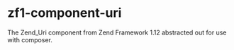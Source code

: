 zf1-component-uri
=================

The Zend_Uri component from Zend Framework 1.12 abstracted out for use with composer.
